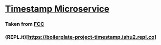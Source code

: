 # [Timestamp Microservice](https://www.freecodecamp.org/learn/apis-and-microservices/apis-and-microservices-projects/timestamp-microservice)

### Taken from [FCC](https://github.com/freeCodeCamp/boilerplate-project-timestamp/)

### (REPL.it)[https://boilerplate-project-timestamp.ishu2.repl.co]
